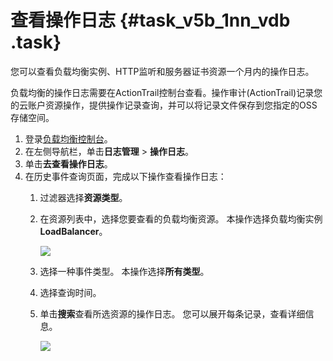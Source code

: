 # 查看操作日志 {#task_v5b_1nn_vdb .task}

您可以查看负载均衡实例、HTTP监听和服务器证书资源一个月内的操作日志。

负载均衡的操作日志需要在ActionTrail控制台查看。操作审计\(ActionTrail\)记录您的云账户资源操作，提供操作记录查询，并可以将记录文件保存到您指定的OSS存储空间。

1.  登录[负载均衡控制台](https://slb.console.aliyun.com/slb)。 
2.  在左侧导航栏，单击**日志管理** \> **操作日志**。 
3.  单击**去查看操作日志**。 
4.  在历史事件查询页面，完成以下操作查看操作日志： 
    1.  过滤器选择**资源类型**。 
    2.  在资源列表中，选择您要查看的负载均衡资源。 本操作选择负载均衡实例**LoadBalancer**。

        ![](http://static-aliyun-doc.oss-cn-hangzhou.aliyuncs.com/assets/img/4148/15640561846460_zh-CN.png)

    3.  选择一种事件类型。 本操作选择**所有类型**。
    4.  选择查询时间。 
    5.  单击**搜索**查看所选资源的操作日志。 您可以展开每条记录，查看详细信息。

        ![](http://static-aliyun-doc.oss-cn-hangzhou.aliyuncs.com/assets/img/4148/15640561846475_zh-CN.png)


